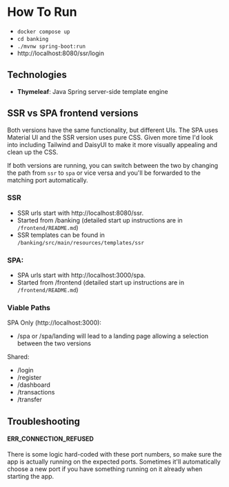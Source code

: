 # How To Run
- `docker compose up`
- `cd banking`
- `./mvnw spring-boot:run`
- http://localhost:8080/ssr/login

## Technologies
- **Thymeleaf**: Java Spring server-side template engine

## SSR vs SPA frontend versions
Both versions have the same functionality, but different UIs. The SPA uses Material UI and the SSR version uses pure CSS. Given more time I'd look into including Tailwind and DaisyUI to make it more visually appealing and clean up the CSS.

If both versions are running, you can switch between the two by changing the path from `ssr` to `spa` or vice versa and you'll be forwarded to the matching port automatically. 

### SSR
- SSR urls start with http://localhost:8080/ssr.
- Started from /banking (detailed start up instructions are in `/frontend/README.md`)
- SSR templates can be found in `/banking/src/main/resources/templates/ssr`

### SPA:
- SPA urls start with http://localhost:3000/spa.
- Started from /frontend (detailed start up instructions are in `/frontend/README.md`)

### Viable Paths 
SPA Only (http://localhost:3000):
- /spa or /spa/landing will lead to a landing page allowing a selection between the two versions

Shared:
- /login
- /register
- /dashboard
- /transactions
- /transfer

## Troubleshooting
#### ERR_CONNECTION_REFUSED
There is some logic hard-coded with these port numbers, so make sure the app is actually running on the expected ports. Sometimes it'll automatically choose a new port if you have something running on it already when starting the app.




